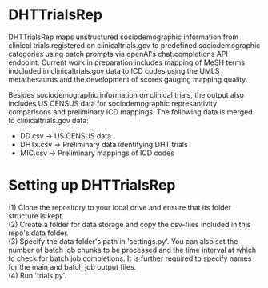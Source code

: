 # DHTTrialsRep

DHTTrialsRep maps unstructured sociodemographic information from clinical trials registered on clinicaltrials.gov to predefined sociodemographic categories using batch prompts via openAI's chat.completions API endpoint. Current work in preparation includes mapping of MeSH terms indcluded in clinicaltrials.gov data to ICD codes using the UMLS metathesaurus and the development of scores gauging mapping quality.  

Besides sociodemographic information on clinical trials, the output also includes US CENSUS data for sociodemographic represantivity comparisons and preliminary ICD mappings. The following data is merged to clinicaltrials.gov data:  

- DD.csv -> US CENSUS data  
- DHTx.csv -> Preliminary data identifying DHT trials  
- MIC.csv -> Preliminary mappings of ICD codes  

# Setting up DHTTrialsRep
(1) Clone the repository to your local drive and ensure that its folder structure is kept.  
(2) Create a folder for data storage and copy the csv-files included in this repo's data folder.  
(3) Specify the data folder's path in 'settings.py'. You can also set the number of batch job chunks to be processed and the time interval at which to check for batch job completions. It is further required to specify names for the main and batch job output files.  
(4) Run 'trials.py'. 
